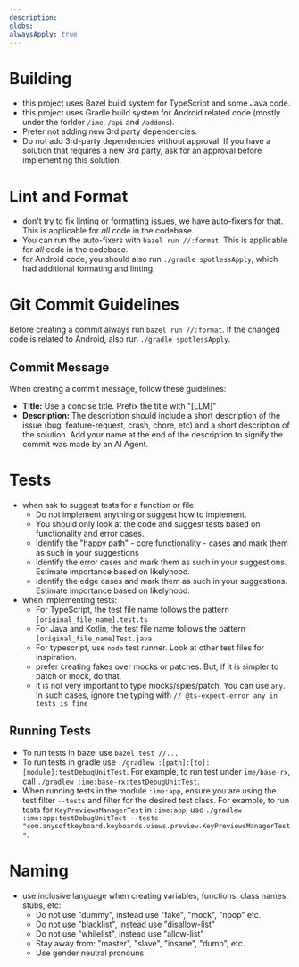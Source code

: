 ```yaml
---
description: 
globs: 
alwaysApply: true
---
```

# Building
- this project uses Bazel build system for TypeScript and some Java code.
- this project uses Gradle build system for Android related code (mostly under the forlder `/ime`, `/api` and `/addons`).
- Prefer not adding new 3rd party dependencies.
- Do not add 3rd-party dependencies without approval. If you have a solution that requires a new 3rd party, ask for an approval before implementing this solution.
  
# Lint and Format
- don't try to fix linting or formatting issues, we have auto-fixers for that. This is applicable for *all* code in the codebase.
- You can run the auto-fixers with `bazel run //:format`. This is applicable for *all* code in the codebase.
- for Android code, you should also run `./gradle spotlessApply`, which had additional formating and linting.

# Git Commit Guidelines
Before creating a commit always run `bazel run //:format`.
If the changed code is related to Android, also run `./gradle spotlessApply`.

## Commit Message
When creating a commit message, follow these guidelines:
- **Title:** Use a concise title. Prefix the title with "[LLM]"
- **Description:** The description should include a short description of the issue (bug, feature-request, crash, chore, etc) and a short description of the solution. Add your name at the end of the description to signify the commit was made by an AI Agent.

# Tests
- when ask to suggest tests for a function or file:
  - Do not implement anything or suggest how to implement.
  - You should only look at the code and suggest tests based on functionality and error cases.
  - Identify the "happy path" - core functionality - cases and mark them as such in your suggestions
  - Identify the error cases and mark them as such in your suggestions. Estimate importance based on likelyhood.
  - Identify the edge cases and mark them as such in your suggestions. Estimate importance based on likelyhood.
- when implementing tests:
  - For TypeScript, the test file name follows the pattern `[original_file_name].test.ts`
  - For Java and Kotlin, the test file name follows the pattern `[original_file_name]Test.java`
  - For typescript, use `node` test runner. Look at other test files for inspiration. 
  - prefer creating fakes over mocks or patches. But, if it is simpler to patch or mock, do that.
  - it is not very important to type mocks/spies/patch. You can use `any`. In such cases, ignore the typing with `// @ts-expect-error any in tests is fine`
 
## Running Tests
- To run tests in bazel use `bazel test //...`
- To run tests in gradle use `./gradlew :[path]:[to]:[module]:testDebugUnitTest`. For example, to run test under `ime/base-rx`, call `./gradlew :ime:base-rx:testDebugUnitTest`.
- When running tests in the module `:ime:app`, ensure you are using the test filter `--tests` and filter for the desired test class. For example, to run tests for `KeyPreviewsManagerTest` in `:ime:app`, use `./gradlew :ime:app:testDebugUnitTest --tests "com.anysoftkeyboard.keyboards.views.preview.KeyPreviewsManagerTest"`.

# Naming
- use inclusive language when creating variables, functions, class names, stubs, etc:
  - Do not use "dummy", instead use "fake", "mock", "noop" etc.
  - Do not use "blacklist", instead use "disallow-list"
  - Do not use "whilelist", instead use "allow-list"
  - Stay away from: "master", "slave", "insane", "dumb", etc.
  - Use gender neutral pronouns
